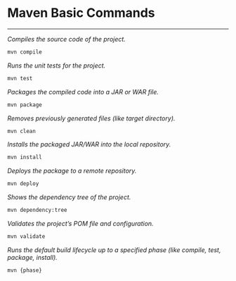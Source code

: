 # Maven Basic Commands

---

*Compiles the source code of the project.*

```bash
mvn compile
```

*Runs the unit tests for the project.*

```bash
mvn test
```

*Packages the compiled code into a JAR or WAR file.*

```bash
mvn package
```

*Removes previously generated files (like target directory).*

```bash
mvn clean
```

*Installs the packaged JAR/WAR into the local repository.*

```bash
mvn install
```

*Deploys the package to a remote repository.*

```bash
mvn deploy
```

*Shows the dependency tree of the project.*

```bash
mvn dependency:tree
```

*Validates the project’s POM file and configuration.*

```bash
mvn validate
```

*Runs the default build lifecycle up to a specified phase (like compile, test, package, install).*

```bash
mvn {phase}
```
